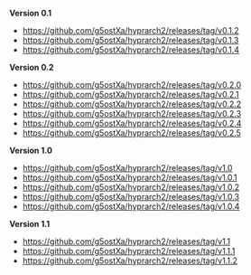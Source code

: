 **Version 0.1**
- https://github.com/g5ostXa/hyprarch2/releases/tag/v0.1.2
- https://github.com/g5ostXa/hyprarch2/releases/tag/v0.1.3
- https://github.com/g5ostXa/hyprarch2/releases/tag/v0.1.4

**Version 0.2**
- https://github.com/g5ostXa/hyprarch2/releases/tag/v0.2.0
- https://github.com/g5ostXa/hyprarch2/releases/tag/v0.2.1
- https://github.com/g5ostXa/hyprarch2/releases/tag/v0.2.2
- https://github.com/g5ostXa/hyprarch2/releases/tag/v0.2.3
- https://github.com/g5ostXa/hyprarch2/releases/tag/v0.2.4
- https://github.com/g5ostXa/hyprarch2/releases/tag/v0.2.5

**Version 1.0**
- https://github.com/g5ostXa/hyprarch2/releases/tag/v1.0
- https://github.com/g5ostXa/hyprarch2/releases/tag/v1.0.1
- https://github.com/g5ostXa/hyprarch2/releases/tag/v1.0.2
- https://github.com/g5ostXa/hyprarch2/releases/tag/v1.0.3
- https://github.com/g5ostXa/hyprarch2/releases/tag/v1.0.4

**Version 1.1**
- https://github.com/g5ostXa/hyprarch2/releases/tag/v1.1
- https://github.com/g5ostXa/hyprarch2/releases/tag/v1.1.1
- https://github.com/g5ostXa/hyprarch2/releases/tag/v1.1.2

